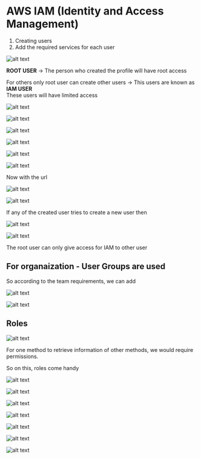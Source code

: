 # AWS IAM (Identity and Access Management)

1. Creating users
2. Add the required services for each user

![alt text](image-20.png)

<b>ROOT USER</b> -> The person who created the profile will have root access

For others only root user can create other users -> This users are known as <b>IAM USER</b><br>
These users will have limited access

![alt text](image-21.png)

![alt text](image-22.png)

![alt text](image-23.png)

![alt text](image-24.png)

![alt text](image-25.png)

![alt text](image-26.png)

Now with the url

![alt text](image-27.png)

![alt text](image-28.png)

If any of the created user tries to create a new user then

![alt text](image-29.png)

![alt text](image-30.png)

The root user can only give access for IAM to other user

## For organaization - User Groups are used

So according to the team requirements, we can add

![alt text](image-34.png)

![alt text](image-35.png)

## Roles

![alt text](image-36.png)

For one method to retrieve information of other methods, we would require permissions.

So on this, roles come handy

![alt text](image-37.png)

![alt text](image-38.png)

![alt text](image-39.png)

![alt text](image-41.png)

![alt text](image-42.png)

![alt text](image-43.png)

![alt text](image-44.png)
